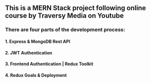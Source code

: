 ## This is a __MERN Stack__ project following online course by Traversy Media on Youtube


### There are **four** parts of the development process:

#### 1. Express & MongoDB Rest API

#### 2. JWT Authentication

#### 3. Frontend Authentication | Redux Toolkit

#### 4. Redux Goals & Deployment